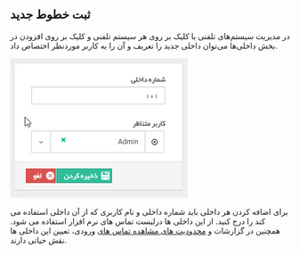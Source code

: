## ثبت خطوط جدید 


در مدیریت سیستم‌های تلفنی با کلیک بر روی هر سیستم تلفنی و کلیک بر روی افزودن در بخش داخلی‌ها  می‌توان داخلی جدید را تعریف و آن را به کاربر موردنظر اختصاص داد.

![](Phonesystemsmanagement2.jpg)

برای اضافه کردن هر داخلی باید شماره داخلی و نام کاربری که از آن داخلی استفاده می کند را درج کنید. از این داخلی ها درلیست تماس های نرم افزار استفاده می شود. همچنین در گزارشات و [محدودیت های مشاهده تماس های](https://github.com/1stco/PayamGostarDocs/blob/master/help%202.5.4/Settings/General-settings/calls/calls.md) ورودی، تعیین این داخلی ها نقش حیاتی دارند.



